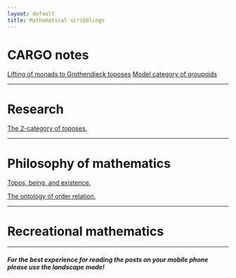 ```yaml
---
layout: default
title: Mathematical scribblings
---
```







# CARGO notes #
  [Lifting of monads to Grothendieck toposes][lift-monad-topos]
  [Model category of groupoids][model-grpds]

----------------------------------------------
# Research #
   [The 2-category of toposes.][2-cat Top]


----------------------------------------------
# Philosophy of mathematics #


[Topos, being, and existence.][TBE]

[The ontology of order relation.][Order-onto-logically]


---------------------------------------------
# Recreational mathematics 




------------------------------------------------------------------------------------------------------
#### _For the best experience for reading the posts on your mobile phone please use the landscape mode!_



[TBE]: 2017-05-17-Topos-being-and-existence.html
[Order-onto-logically]: 2017-05-17-The-ontology-of-order-relation.html
[2-cat Top]: 2017-05-18-The-2-category-of-toposes.html
[lift-monad-topos]: 2017-05-22-Lifting-of-monads-to-Grothendieck-toposes.html
[model-grpds]: 2017-05-29-Model-category-of-groupoids
